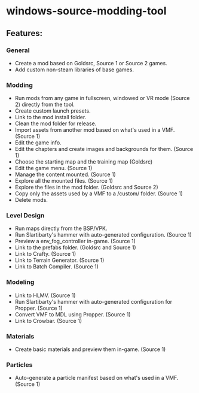 # windows-source-modding-tool

## Features:

### General
* Create a mod based on Goldsrc, Source 1 or Source 2 games.
* Add custom non-steam libraries of base games.

### Modding
* Run mods from any game in fullscreen, windowed or VR mode (Source 2) directly from the tool.
* Create custom launch presets.
* Link to the mod install folder.
* Clean the mod folder for release.
* Import assets from another mod based on what's used in a VMF. (Source 1)
* Edit the game info.
* Edit the chapters and create images and backgrounds for them. (Source 1)
* Choose the starting map and the training map (Goldsrc)
* Edit the game menu. (Source 1)
* Manage the content mounted. (Source 1)
* Explore all the mounted files. (Source 1)
* Explore the files in the mod folder. (Goldsrc and Source 2)
* Copy only the assets used by a VMF to a /custom/ folder. (Source 1)
* Delete mods.

### Level Design
* Run maps directly from the BSP/VPK.
* Run Slartibarty's hammer with auto-generated configuration. (Source 1)
* Preview a env_fog_controller in-game. (Source 1)
* Link to the prefabs folder. (Goldsrc and Source 1)
* Link to Crafty. (Source 1)
* Link to Terrain Generator. (Source 1)
* Link to Batch Compiler. (Source 1)

### Modeling
* Link to HLMV. (Source 1)
* Run Slartibarty's hammer with auto-generated configuration for Propper. (Source 1)
* Convert VMF to MDL using Propper. (Source 1)
* Link to Crowbar. (Source 1)

### Materials
* Create basic materials and preview them in-game. (Source 1)

### Particles
* Auto-generate a particle manifest based on what's used in a VMF. (Source 1)
